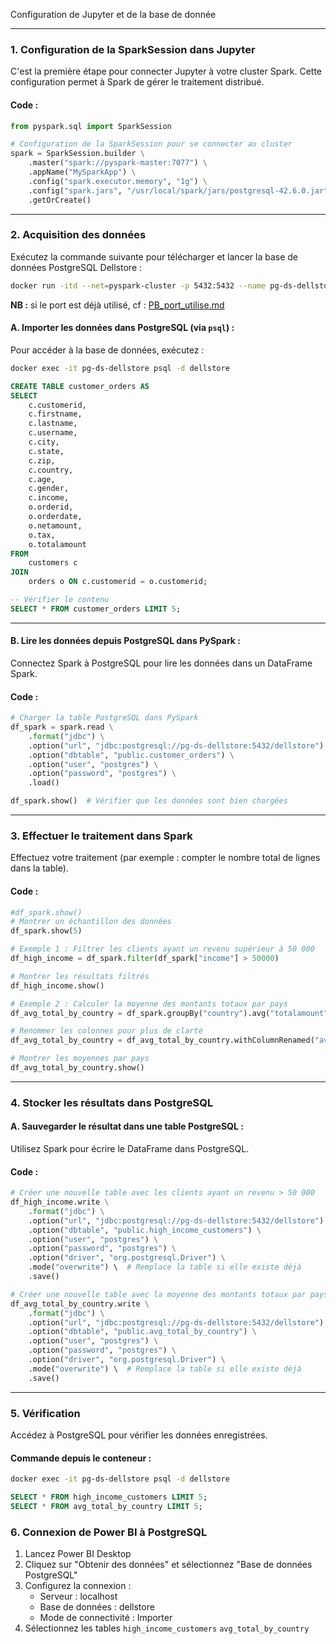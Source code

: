 Configuration de Jupyter et de la base de donnée

---

### **1. Configuration de la SparkSession dans Jupyter**
C'est la première étape pour connecter Jupyter à votre cluster Spark. Cette configuration permet à Spark de gérer le traitement distribué.

#### Code :
```python
from pyspark.sql import SparkSession

# Configuration de la SparkSession pour se connecter au cluster
spark = SparkSession.builder \
    .master("spark://pyspark-master:7077") \
    .appName("MySparkApp") \
    .config("spark.executor.memory", "1g") \
    .config("spark.jars", "/usr/local/spark/jars/postgresql-42.6.0.jar") \
    .getOrCreate()
```

---

### **2. Acquisition des données**

Exécutez la commande suivante pour télécharger et lancer la base de données PostgreSQL Dellstore :

```bash
docker run -itd --net=pyspark-cluster -p 5432:5432 --name pg-ds-dellstore aa8y/postgres-dataset:dellstore
```

**NB :** si le port est déjà utilisé, cf : [PB_port_utilise.md](./PB_port_utilise.md)

#### A. Importer les données dans PostgreSQL (via `psql`) :

Pour accéder à la base de données, exécutez :

```bash
docker exec -it pg-ds-dellstore psql -d dellstore
```

```sql
CREATE TABLE customer_orders AS
SELECT 
    c.customerid,
    c.firstname,
    c.lastname,
    c.username,
    c.city,
    c.state,
    c.zip,
    c.country,
    c.age,
    c.gender,
    c.income,
    o.orderid,
    o.orderdate,
    o.netamount,
    o.tax,
    o.totalamount
FROM 
    customers c
JOIN 
    orders o ON c.customerid = o.customerid;
```

```sql
-- Vérifier le contenu
SELECT * FROM customer_orders LIMIT 5;
```
    
---

 
#### B. Lire les données depuis PostgreSQL dans PySpark :
Connectez Spark à PostgreSQL pour lire les données dans un DataFrame Spark.

#### Code :
```python
# Charger la table PostgreSQL dans PySpark
df_spark = spark.read \
    .format("jdbc") \
    .option("url", "jdbc:postgresql://pg-ds-dellstore:5432/dellstore") \
    .option("dbtable", "public.customer_orders") \
    .option("user", "postgres") \
    .option("password", "postgres") \
    .load()

df_spark.show()  # Vérifier que les données sont bien chargées
```
---

### **3. Effectuer le traitement dans Spark**
Effectuez votre traitement (par exemple : compter le nombre total de lignes dans la table).

#### Code :
```python
#df_spark.show()
# Montrer un échantillon des données
df_spark.show(5)

# Exemple 1 : Filtrer les clients ayant un revenu supérieur à 50 000
df_high_income = df_spark.filter(df_spark["income"] > 50000)

# Montrer les résultats filtrés
df_high_income.show()

# Exemple 2 : Calculer la moyenne des montants totaux par pays
df_avg_total_by_country = df_spark.groupBy("country").avg("totalamount")

# Renommer les colonnes pour plus de clarté
df_avg_total_by_country = df_avg_total_by_country.withColumnRenamed("avg(totalamount)", "avg_totalamount")

# Montrer les moyennes par pays
df_avg_total_by_country.show()
```

---

### **4. Stocker les résultats dans PostgreSQL**
#### A. Sauvegarder le résultat dans une table PostgreSQL :
Utilisez Spark pour écrire le DataFrame dans PostgreSQL.

#### Code :
```python
# Créer une nouvelle table avec les clients ayant un revenu > 50 000
df_high_income.write \
    .format("jdbc") \
    .option("url", "jdbc:postgresql://pg-ds-dellstore:5432/dellstore") \
    .option("dbtable", "public.high_income_customers") \
    .option("user", "postgres") \
    .option("password", "postgres") \
    .option("driver", "org.postgresql.Driver") \
    .mode("overwrite") \  # Remplace la table si elle existe déjà
    .save()
```

```python
# Créer une nouvelle table avec la moyenne des montants totaux par pays
df_avg_total_by_country.write \
    .format("jdbc") \
    .option("url", "jdbc:postgresql://pg-ds-dellstore:5432/dellstore") \
    .option("dbtable", "public.avg_total_by_country") \
    .option("user", "postgres") \
    .option("password", "postgres") \
    .option("driver", "org.postgresql.Driver") \
    .mode("overwrite") \  # Remplace la table si elle existe déjà
    .save()
```

---

### **5. Vérification**
Accédez à PostgreSQL pour vérifier les données enregistrées.

#### Commande depuis le conteneur :
```bash
docker exec -it pg-ds-dellstore psql -d dellstore
```

```sql
SELECT * FROM high_income_customers LIMIT 5;
SELECT * FROM avg_total_by_country LIMIT 5;
```

### **6. Connexion de Power BI à PostgreSQL**

1. Lancez Power BI Desktop
2. Cliquez sur "Obtenir des données" et sélectionnez "Base de données PostgreSQL"
3. Configurez la connexion :
   - Serveur : localhost
   - Base de données : dellstore
   - Mode de connectivité : Importer
4. Sélectionnez les tables `high_income_customers` `avg_total_by_country`
